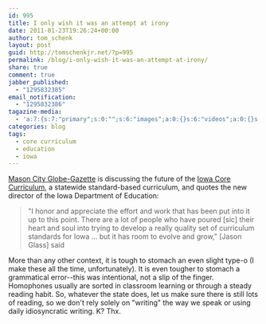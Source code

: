 ```yaml
---
id: 995
title: I only wish it was an attempt at irony
date: 2011-01-23T19:26:24+00:00
author: tom_schenk
layout: post
guid: http://tomschenkjr.net/?p=995
permalink: /blog/i-only-wish-it-was-an-attempt-at-irony/
share: true
comment: true
jabber_published:
  - "1295832385"
email_notification:
  - "1295832386"
tagazine-media:
  - 'a:7:{s:7:"primary";s:0:"";s:6:"images";a:0:{}s:6:"videos";a:0:{}s:11:"image_count";s:1:"0";s:6:"author";s:6:"176156";s:7:"blog_id";s:7:"8375094";s:9:"mod_stamp";s:19:"2011-01-24 01:26:24";}'
categories: blog 
tags:
  - core curriculum
  - education
  - iowa
---
```

<a href="http://www.globegazette.com/news/local/article_2c677c48-273a-11e0-8d7d-001cc4c03286.html">Mason City Globe-Gazette</a> is discussing the future of the <a href="http://corecurriculum.iowa.gov/">Iowa Core Curriculum</a>, a statewide standard-based curriculum, and quotes the new director of the Iowa Department of Education:
<blockquote>"I honor and appreciate the effort and work that has been put into it up to this point. There are a lot of people who have poured [sic] their heart and soul into trying to develop a really quality set of curriculum standards for Iowa ... but it has room to evolve and grow," [Jason Glass] said</blockquote>
More than any other context, it is tough to stomach an even slight type-o (I make these all the time, unfortunately). It is even tougher to stomach a grammatical error--this was intentional, not a slip of the finger. Homophones usually are sorted in classroom learning or through a steady reading habit. So, whatever the state does, let us make sure there is still lots of reading, so we don't rely solely on "writing" the way we speak or using daily idiosyncratic writing. K? Thx.